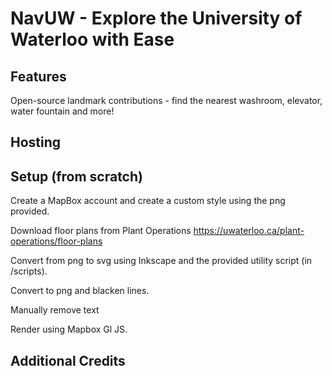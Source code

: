 # NavUW - Explore the University of Waterloo with Ease

## Features
Open-source landmark contributions - find the nearest washroom, elevator, water fountain and more!

## Hosting

## Setup (from scratch)
Create a MapBox account and create a custom style using the png provided.

Download floor plans from Plant Operations https://uwaterloo.ca/plant-operations/floor-plans

Convert from png to svg using Inkscape and the provided utility script (in /scripts). 

Convert to png and blacken lines.

Manually remove text

Render using Mapbox Gl JS. 



## Additional Credits
